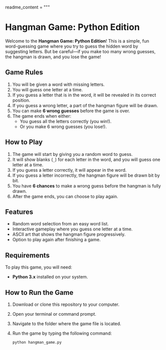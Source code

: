 readme_content = """
# Hangman Game: Python Edition

Welcome to the **Hangman Game: Python Edition**! This is a simple, fun word-guessing game where you try to guess the hidden word by suggesting letters. But be careful—if you make too many wrong guesses, the hangman is drawn, and you lose the game!

## Game Rules

1. You will be given a word with missing letters.
2. You will guess one letter at a time.
3. If you guess a letter that is in the word, it will be revealed in its correct position.
4. If you guess a wrong letter, a part of the hangman figure will be drawn.
5. You can make **6 wrong guesses** before the game is over.
6. The game ends when either:
   - You guess all the letters correctly (you win!).
   - Or you make 6 wrong guesses (you lose!).

## How to Play

1. The game will start by giving you a random word to guess.
2. It will show blanks (`_`) for each letter in the word, and you will guess one letter at a time.
3. If you guess a letter correctly, it will appear in the word.
4. If you guess a letter incorrectly, the hangman figure will be drawn bit by bit.
5. You have **6 chances** to make a wrong guess before the hangman is fully drawn.
6. After the game ends, you can choose to play again.

## Features

- Random word selection from an easy word list.
- Interactive gameplay where you guess one letter at a time.
- ASCII art that shows the hangman figure progressively.
- Option to play again after finishing a game.

## Requirements

To play this game, you will need:
- **Python 3.x** installed on your system.

## How to Run the Game

1. Download or clone this repository to your computer.
2. Open your terminal or command prompt.
3. Navigate to the folder where the game file is located.
4. Run the game by typing the following command:

   ```bash
   python hangman_game.py
